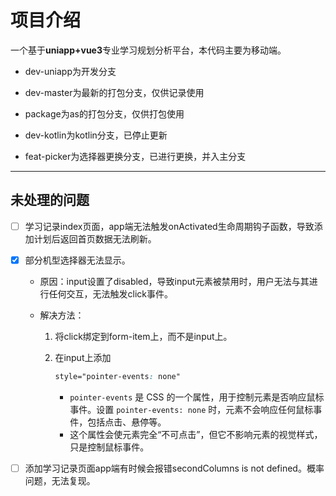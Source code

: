 # 项目介绍

  一个基于**uniapp+vue3**专业学习规划分析平台，本代码主要为移动端。  

- dev-uniapp为开发分支

- dev-master为最新的打包分支，仅供记录使用

- package为as的打包分支，仅供打包使用

- dev-kotlin为kotlin分支，已停止更新

- feat-picker为选择器更换分支，已进行更换，并入主分支

---

## 未处理的问题

- [ ] 学习记录index页面，app端无法触发onActivated生命周期钩子函数，导致添加计划后返回首页数据无法刷新。
- [x] 部分机型选择器无法显示。
  - 原因：input设置了disabled，导致input元素被禁用时，用户无法与其进行任何交互，无法触发click事件。
  
  - 解决方法：
    
    1.  将click绑定到form-item上，而不是input上。
    
    2. 在input上添加
       
       ```css
       style="pointer-events: none"
       ```
       
       - `pointer-events` 是 CSS 的一个属性，用于控制元素是否响应鼠标事件。设置 `pointer-events: none` 时，元素不会响应任何鼠标事件，包括点击、悬停等。
       - 这个属性会使元素完全“不可点击”，但它不影响元素的视觉样式，只是控制鼠标事件。
  
  
- [ ] 添加学习记录页面app端有时候会报错secondColumns is not defined。概率问题，无法复现。